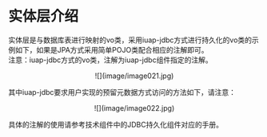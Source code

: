 # 实体层介绍

实体层是与数据库表进行映射的vo类，采用iuap-jdbc方式进行持久化的vo类的示例如下，如果是JPA方式采用简单POJO类配合相应的注解即可。  
注意：iuap-jdbc方式的vo类，注解为iuap-jdbc组件指定的注解。  

<center>
![](image/image021.jpg)

</center>  

其中iuap-jdbc要求用户实现的预留元数据方式访问的方法如下，请注意：  

<center>
![](image/image022.jpg)

</center>  

具体的注解的使用请参考技术组件中的JDBC持久化组件对应的手册。  